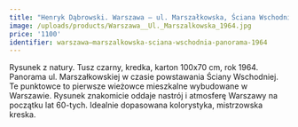 ```yaml
---
title: "Henryk Dąbrowski. Warszawa – ul. Marszałkowska, Ściana Wschodnia, panorama (1964)"
image: /uploads/products/Warszawa__Ul._Marszalkowska_1964.jpg
price: '1100'
identifier: warszawa–marszalkowska-sciana-wschodnia-panorama-1964
---
```


Rysunek z natury. Tusz czarny, kredka, karton 100x70 cm, rok 1964. Panorama ul. Marszałkowskiej w czasie powstawania Ściany Wschodniej. Te punktowce to pierwsze wieżowce mieszkalne wybudowane w Warszawie. Rysunek znakomicie oddaje nastrój i atmosferę Warszawy na początku lat 60-tych. Idealnie dopasowana kolorystyka, mistrzowska kreska.